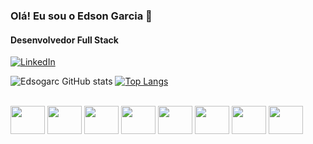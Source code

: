 ### Olá! Eu sou o Edson Garcia 👋

#### Desenvolvedor Full Stack

[![LinkedIn](https://img.shields.io/badge/LinkedIn-0077B5?style=for-the-badge&logo=linkedin&logoColor=white)](https://www.linkedin.com/in/edsongarciadesousa/)

![Edsogarc GitHub stats](https://github-readme-stats.vercel.app/api?username=Edsogarc&show_icons=true&theme=dark) [![Top Langs](https://github-readme-stats.vercel.app/api/top-langs/?username=Edsogarc&layout=compact&show_icons=true&theme=dark)](https://github.com/anuraghazra/github-readme-stats)


<div style="display: inline_block"><br/>
    <img align="center" height="45" width="55" src="https://cdn.jsdelivr.net/gh/devicons/devicon/icons/csharp/csharp-original.svg" />
    <img align="center" height="45" width="55" src="https://cdn.jsdelivr.net/gh/devicons/devicon/icons/dot-net/dot-net-original-wordmark.svg" />
    <img align="center" height="45" width="55" src="https://cdn.jsdelivr.net/gh/devicons/devicon/icons/javascript/javascript-original.svg" />
    <img align="center" height="45" width="55" src="https://cdn.jsdelivr.net/gh/devicons/devicon/icons/html5/html5-original.svg" />
    <img align="center" height="45" width="55" src="https://cdn.jsdelivr.net/gh/devicons/devicon/icons/css3/css3-original.svg" />
    <img align="center" height="45" width="55" src="https://cdn.jsdelivr.net/gh/devicons/devicon/icons/bootstrap/bootstrap-original.svg" />
    <img align="center" height="45" width="55" src="https://cdn.jsdelivr.net/gh/devicons/devicon/icons/java/java-original.svg" />
    <img align="center" height="45" width="55" src="https://cdn.jsdelivr.net/gh/devicons/devicon/icons/react/react-original.svg" />
</div>
